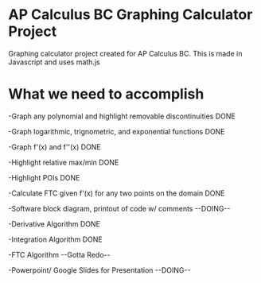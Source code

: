 # AP Calculus BC Graphing Calculator Project
Graphing calculator project created for AP Calculus BC. This is made in Javascript and uses math.js

# What we need to accomplish
-Graph any polynomial and highlight removable discontinuities DONE

-Graph logarithmic, trignometric, and exponential functions DONE

-Graph f'(x) and f''(x) DONE

-Highlight relative max/min DONE

-Highlight POIs DONE

-Calculate FTC given f'(x) for any two points on the domain  DONE

-Software block diagram, printout of code w/ comments --DOING--

-Derivative Algorithm DONE

-Integration Algorithm DONE

-FTC Algorithm --Gotta Redo--

-Powerpoint/ Google Slides for Presentation --DOING--
